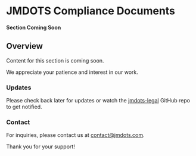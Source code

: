 # JMDOTS Compliance Documents

__Section Coming Soon__

## Overview

Content for this section is coming soon.

We appreciate your patience and interest in our work.

### Updates

Please check back later for updates or watch the
[jmdots-legal](https://github.com/jmdots/jmdots-legal/) GitHub repo to get notified.

### Contact

For inquiries, please contact us at [contact@jmdots.com](mailto:contact@jmdots.com).

Thank you for your support!
